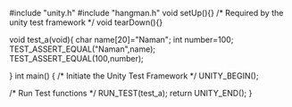 #include "unity.h"
#include "hangman.h"
void setUp(){}
/* Required by the unity test framework */
void tearDown(){}

void test_a(void){
   char name[20]="Naman";
   int number=100;
   TEST_ASSERT_EQUAL("Naman",name);
   TEST_ASSERT_EQUAL(100,number);
    
}
int main()
{
/* Initiate the Unity Test Framework */
  UNITY_BEGIN();

/* Run Test functions */
  RUN_TEST(test_a);
  return UNITY_END();
}
